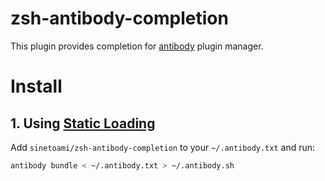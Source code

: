 # zsh-antibody-completion
This plugin provides completion for [antibody](https://github.com/getantibody/antibody) plugin manager.

# Install
## 1. Using [Static Loading](https://github.com/getantibody/antibody/blob/master/www/content/usage.md#static-loading)
Add `sinetoami/zsh-antibody-completion` to your `~/.antibody.txt` and run:
```bash
antibody bundle < ~/.antibody.txt > ~/.antibody.sh
```
